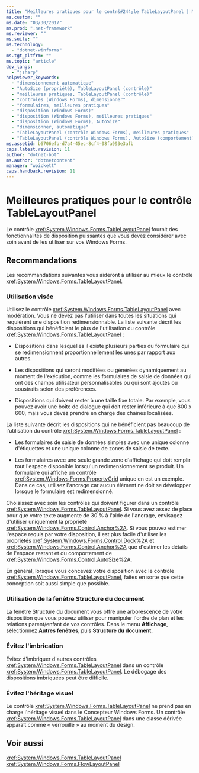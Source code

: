 ```yaml
---
title: "Meilleures pratiques pour le contr&#244;le TableLayoutPanel | Microsoft Docs"
ms.custom: ""
ms.date: "03/30/2017"
ms.prod: ".net-framework"
ms.reviewer: ""
ms.suite: ""
ms.technology: 
  - "dotnet-winforms"
ms.tgt_pltfrm: ""
ms.topic: "article"
dev_langs: 
  - "jsharp"
helpviewer_keywords: 
  - "dimensionnement automatique"
  - "AutoSize (propriété), TableLayoutPanel (contrôle)"
  - "meilleures pratiques, TableLayoutPanel (contrôle)"
  - "contrôles (Windows Forms), dimensionner"
  - "formulaires, meilleures pratiques"
  - "disposition (Windows Forms)"
  - "disposition (Windows Forms), meilleures pratiques"
  - "disposition (Windows Forms), AutoSize"
  - "dimensionner, automatique"
  - "TableLayoutPanel (contrôle Windows Forms), meilleures pratiques"
  - "TableLayoutPanel (contrôle Windows Forms), AutoSize (comportement)"
ms.assetid: b6706efb-d7a4-45ec-8cf4-08fa993e3afb
caps.latest.revision: 11
author: "dotnet-bot"
ms.author: "dotnetcontent"
manager: "wpickett"
caps.handback.revision: 11
---
```

# Meilleures pratiques pour le contr&#244;le TableLayoutPanel
Le contrôle <xref:System.Windows.Forms.TableLayoutPanel> fournit des fonctionnalités de disposition puissantes que vous devez considérer avec soin avant de les utiliser sur vos Windows Forms.  
  
## Recommandations  
 Les recommandations suivantes vous aideront à utiliser au mieux le contrôle <xref:System.Windows.Forms.TableLayoutPanel>.  
  
### Utilisation visée  
 Utilisez le contrôle <xref:System.Windows.Forms.TableLayoutPanel> avec modération.  Vous ne devez pas l'utiliser dans toutes les situations qui requièrent une disposition redimensionnable.  La liste suivante décrit les dispositions qui bénéficient le plus de l'utilisation du contrôle <xref:System.Windows.Forms.TableLayoutPanel> :  
  
-   Dispositions dans lesquelles il existe plusieurs parties du formulaire qui se redimensionnent proportionnellement les unes par rapport aux autres.  
  
-   Les dispositions qui seront modifiées ou générées dynamiquement au moment de l'exécution, comme les formulaires de saisie de données qui ont des champs utilisateur personnalisables ou qui sont ajoutés ou soustraits selon des préférences.  
  
-   Dispositions qui doivent rester à une taille fixe totale.  Par exemple, vous pouvez avoir une boîte de dialogue qui doit rester inférieure à que 800 x 600, mais vous devez prendre en charge des chaînes localisées.  
  
 La liste suivante décrit les dispositions qui ne bénéficient pas beaucoup de l'utilisation du contrôle <xref:System.Windows.Forms.TableLayoutPanel> :  
  
-   Les formulaires de saisie de données simples avec une unique colonne d'étiquettes et une unique colonne de zones de saisie de texte.  
  
-   Les formulaires avec une seule grande zone d'affichage qui doit remplir tout l'espace disponible lorsqu'un redimensionnement se produit.  Un formulaire qui affiche un contrôle <xref:System.Windows.Forms.PropertyGrid> unique en est un exemple.  Dans ce cas, utilisez l'ancrage car aucun élément ne doit se développer lorsque le formulaire est redimensionné.  
  
 Choisissez avec soin les contrôles qui doivent figurer dans un contrôle <xref:System.Windows.Forms.TableLayoutPanel>.  Si vous avez assez de place pour que votre texte augmente de 30 % à l'aide de l'ancrage, envisagez d'utiliser uniquement la propriété <xref:System.Windows.Forms.Control.Anchor%2A>.  Si vous pouvez estimer l'espace requis par votre disposition, il est plus facile d'utiliser les propriétés <xref:System.Windows.Forms.Control.Dock%2A> et <xref:System.Windows.Forms.Control.Anchor%2A> que d'estimer les détails de l'espace restant et du comportement de <xref:System.Windows.Forms.Control.AutoSize%2A>.  
  
 En général, lorsque vous concevez votre disposition avec le contrôle <xref:System.Windows.Forms.TableLayoutPanel>, faites en sorte que cette conception soit aussi simple que possible.  
  
### Utilisation de la fenêtre Structure du document  
 La fenêtre Structure du document vous offre une arborescence de votre disposition que vous pouvez utiliser pour manipuler l'ordre de plan et les relations parent\/enfant de vos contrôles.  Dans le menu **Affichage**, sélectionnez **Autres fenêtres**, puis **Structure du document**.  
  
### Évitez l'imbrication  
 Évitez d'imbriquer d'autres contrôles <xref:System.Windows.Forms.TableLayoutPanel> dans un contrôle <xref:System.Windows.Forms.TableLayoutPanel>.  Le débogage des dispositions imbriquées peut être difficile.  
  
### Évitez l'héritage visuel  
 Le contrôle <xref:System.Windows.Forms.TableLayoutPanel> ne prend pas en charge l'héritage visuel dans le Concepteur Windows Forms.  Un contrôle <xref:System.Windows.Forms.TableLayoutPanel> dans une classe dérivée apparaît comme « verrouillé » au moment du design.  
  
## Voir aussi  
 <xref:System.Windows.Forms.TableLayoutPanel>   
 <xref:System.Windows.Forms.FlowLayoutPanel>